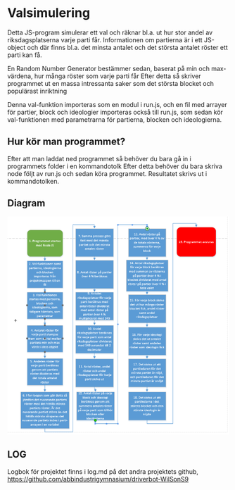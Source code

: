 # Valsimulering
  Detta JS-program simulerar ett val och räknar bl.a. ut hur stor andel av riksdagsplatserna varje parti får.
  Informationen om partierna är i ett JS-object och där finns bl.a. det minsta antalet och det största antalet röster ett parti kan få.
  
  En Random Number Generator bestämmer sedan, baserat på min och max-värdena, hur många röster som varje parti får
  Efter detta så skriver programmet ut en massa intressanta saker som det största blocket och populärast inriktning
  
  Denna val-funktion importeras som en modul i run.js, och en fil med arrayer för partier, block och ideologier importeras också till       run.js, som sedan kör val-funktionen med parametrarna för partierna, blocken och ideologierna.
  
## Hur kör man programmet?
  Efter att man laddat ned programmet så behöver du bara gå in i programmets folder i en kommandotolk
  Efter detta behöver du bara skriva node följt av run.js och sedan köra programmet. Resultatet skrivs ut i kommandotolken.
  
## Diagram
![GitHub Logo](/ReadmeBilder/BildMiniprojektDiagram.png)

## LOG
  Logbok för projektet finns i log.md på det andra projektets github, https://github.com/abbindustrigymnasium/driverbot-WilSonS9
